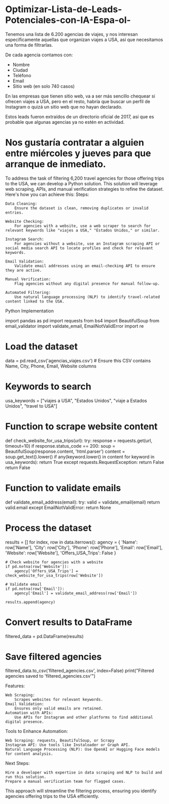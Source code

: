 # Optimizar-Lista-de-Leads-Potenciales-con-IA-Espa-ol-
Tenemos una lista de 6.200 agencias de viajes, y nos interesan específicamente aquellas que organizan viajes a USA, así que necesitamos una forma de filtrarlas.

De cada agencia contamos con:

- Nombre
- Ciudad
- Teléfono
- Email
- Sitio web (en solo 740 casos)

En las empresas que tienen sitio web, va a ser más sencillo chequear si ofrecen viajes a USA, pero en el resto, habría que buscar un perfil de Instagram o quizá un sitio web que no hayan declarado.

Estos leads fueron extraídos de un directorio oficial de 2017, así que es probable que algunas agencias ya no estén en actividad.

Nos gustaría contratar a alguien entre miércoles y jueves para que arranque de inmediato.
====================
To address the task of filtering 6,200 travel agencies for those offering trips to the USA, we can develop a Python solution. This solution will leverage web scraping, APIs, and manual verification strategies to refine the dataset. Here's how you can achieve this:
Steps:

    Data Cleaning:
        Ensure the dataset is clean, removing duplicates or invalid entries.

    Website Checking:
        For agencies with a website, use a web scraper to search for relevant keywords like "viajes a USA," "Estados Unidos," or similar.

    Instagram Search:
        For agencies without a website, use an Instagram scraping API or social media search API to locate profiles and check for relevant keywords.

    Email Validation:
        Validate email addresses using an email-checking API to ensure they are active.

    Manual Verification:
        Flag agencies without any digital presence for manual follow-up.

    Automated Filtering:
        Use natural language processing (NLP) to identify travel-related content linked to the USA.

Python Implementation

import pandas as pd
import requests
from bs4 import BeautifulSoup
from email_validator import validate_email, EmailNotValidError
import re

# Load the dataset
data = pd.read_csv('agencias_viajes.csv')  # Ensure this CSV contains Name, City, Phone, Email, Website columns

# Keywords to search
usa_keywords = ["viajes a USA", "Estados Unidos", "viaje a Estados Unidos", "travel to USA"]

# Function to scrape website content
def check_website_for_usa_trips(url):
    try:
        response = requests.get(url, timeout=10)
        if response.status_code == 200:
            soup = BeautifulSoup(response.content, 'html.parser')
            content = soup.get_text().lower()
            if any(keyword.lower() in content for keyword in usa_keywords):
                return True
    except requests.RequestException:
        return False
    return False

# Function to validate emails
def validate_email_address(email):
    try:
        valid = validate_email(email)
        return valid.email
    except EmailNotValidError:
        return None

# Process the dataset
results = []
for index, row in data.iterrows():
    agency = {
        'Name': row['Name'],
        'City': row['City'],
        'Phone': row['Phone'],
        'Email': row['Email'],
        'Website': row['Website'],
        'Offers_USA_Trips': False
    }
    
    # Check website for agencies with a website
    if pd.notna(row['Website']):
        agency['Offers_USA_Trips'] = check_website_for_usa_trips(row['Website'])
    
    # Validate email
    if pd.notna(row['Email']):
        agency['Email'] = validate_email_address(row['Email'])
    
    results.append(agency)

# Convert results to DataFrame
filtered_data = pd.DataFrame(results)

# Save filtered agencies
filtered_data.to_csv('filtered_agencies.csv', index=False)
print("Filtered agencies saved to 'filtered_agencies.csv'")

Features:

    Web Scraping:
        Scrapes websites for relevant keywords.
    Email Validation:
        Ensures only valid emails are retained.
    Automation with APIs:
        Use APIs for Instagram and other platforms to find additional digital presence.

Tools to Enhance Automation:

    Web Scraping: requests, BeautifulSoup, or Scrapy
    Instagram API: Use tools like Instaloader or Graph API.
    Natural Language Processing (NLP): Use OpenAI or Hugging Face models for content analysis.

Next Steps:

    Hire a developer with expertise in data scraping and NLP to build and run this solution.
    Prepare a manual verification team for flagged cases.

This approach will streamline the filtering process, ensuring you identify agencies offering trips to the USA efficiently.

